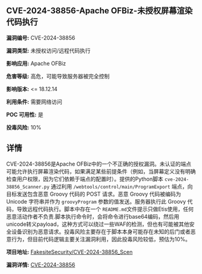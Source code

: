 ## CVE-2024-38856-Apache OFBiz-未授权屏幕渲染代码执行

**漏洞编号:** CVE-2024-38856

**漏洞类型:** 未授权访问/远程代码执行

**影响应用:** Apache OFBiz

**危害等级:** 高危，可能导致服务器被完全控制

**影响版本:** <= 18.12.14

**利用条件:** 需要网络访问

**POC 可用性:** 是

**投毒风险:** 10%

## 详情

CVE-2024-38856是Apache OFBiz中的一个不正确的授权漏洞。未认证的端点可能允许执行屏幕渲染代码，如果满足某些前提条件（例如，当屏幕定义没有明确检查用户权限，因为它们依赖于端点的配置时）。提供的Python脚本 `cve-2024-38856_Scanner.py` 通过利用 `/webtools/control/main/ProgramExport` 端点，向目标发送包含恶意 Groovy 代码的 POST 请求。恶意 Groovy 代码被编码为 Unicode 字符串并作为 `groovyProgram` 参数的值发送。服务器执行此 Groovy 代码，导致远程代码执行。脚本中存在一个 `README.md`文件提示只做Etis使用，任何恶意活动作者不负责.脚本执行命令时，会将命令进行base64编码，然后用unicode转义payload，这种方式可以绕过一些WAF的检测，但也有可能被其他安全设备识别为恶意请求。投毒风险主要存在于脚本本身可能存在未知的后门或者恶意行为，但目前代码逻辑主要关注漏洞利用，因此投毒风险较低，预估为10%。

**项目地址:** [FakesiteSecurity/CVE-2024-38856_Scen](https://github.com/FakesiteSecurity/CVE-2024-38856_Scen)

**漏洞详情:** [CVE-2024-38856](https://nvd.nist.gov/vuln/detail/CVE-2024-38856)